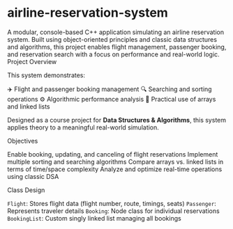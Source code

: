 # airline-reservation-system

A modular, console-based C++ application simulating an airline reservation system. Built using object-oriented principles and classic data structures and algorithms, this project enables flight management, passenger booking, and reservation search with a focus on performance and real-world logic.
Project Overview

This system demonstrates:

 ✈️ Flight and passenger booking management
 🔍 Searching and sorting operations
 ⚙️ Algorithmic performance analysis
 🧠 Practical use of arrays and linked lists

Designed as a course project for **Data Structures & Algorithms**, this system applies theory to a meaningful real-world simulation.

Objectives

 Enable booking, updating, and canceling of flight reservations
 Implement multiple sorting and searching algorithms
 Compare arrays vs. linked lists in terms of time/space complexity
 Analyze and optimize real-time operations using classic DSA

Class Design

 `Flight`: Stores flight data (flight number, route, timings, seats)
 `Passenger`: Represents traveler details
 `Booking`: Node class for individual reservations
 `BookingList`: Custom singly linked list managing all bookings

